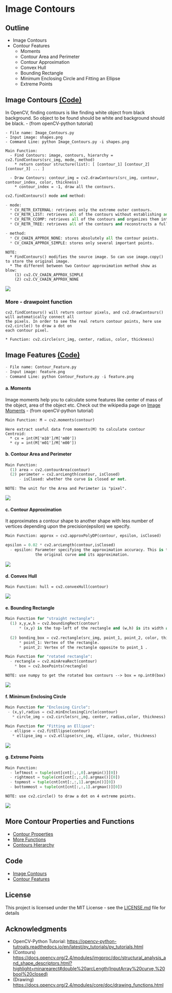 # Image Contours

## Outline
- Image Contours
- Contour Features
  - Moments
  - Contour Area and Perimeter
  - Contour Approximation
  - Convex Hull
  - Bounding Rectangle
  - Minimum Enclosing Circle and Fitting an Ellipse
  - Extreme Points

## Image Contours [(Code)](https://github.com/Hank-Tsou/Computer-Vision-OpenCV-Python/blob/master/tutorials/Image_Processing/8_Image_Contours/Image_Contours.py)
In OpenCV, finding contours is like finding white object from black background. So object to be found should be white and background should be black.   - (from openCV-python tutorial)
```
- File name: Image_Contours.py
- Input image: shapes.png
- Command Line: python Image_Contours.py -i shapes.png
```
```
Main Function: 
  - Find Contours: image, contours, hierarchy = cv2.findContours(src_img, mode, method)
    * return contour structure(list): [ [contour_1] [contour_2] [contour_3] ... ]
    
  - Draw Contours: contour_img = cv2.drawContours(src_img, contour, contour_index, color, thickness)
    * contour_index = -1, draw all the contours.
```
```python
cv2.findContours() mode and method:

- mode:
  * CV_RETR_EXTERNAL: retrieves only the extreme outer contours.
  * CV_RETR_LIST: retrieves all of the contours without establishing any hierarchical relationships.
  * CV_RETR_CCOMP: retrieves all of the contours and organizes them into a two-level hierarchy. 
  * CV_RETR_TREE: retrieves all of the contours and reconstructs a full hierarchy of nested contours.   

- method:
  * CV_CHAIN_APPROX_NONE: stores absolutely all the contour points. 
  * CV_CHAIN_APPROX_SIMPLE: stores only several important points.
```
```
NOTE: 
  * FindContours() modifies the source image. So can use image.copy() to store the original image.
  * The different between two Contour approximation method show as blow:
    (1) cv2.CV_CHAIN_APPROX_SIMPLE
    (2) cv2.CV_CHAIN_APPROX_NONE
```
![](README_IMG/contour.png)

### More - drawpoint function
```
cv2.findContours() will return contour pixels, and cv2.drawContours() will automatically connect all 
the pixels. In order to see the real return contour points, here use cv2.circle() to draw a dot on 
each contour pixel.

* Function: cv2.circle(src_img, center, radius, color, thickness)
```

## Image Features [(Code)](https://github.com/Hank-Tsou/Computer-Vision-OpenCV-Python/blob/master/tutorials/Image_Processing/8_Image_Contours/Contour_Feature.py)
```python
- File name: Contour_Feature.py
- Input image: feature.png
- Command Line: python Contour_Feature.py -i feature.png
```

#### a. Moments
Image moments help you to calculate some features like center of mass of the object, area of the object etc. Check out the wikipedia page on [Image Moments](https://en.wikipedia.org/wiki/Image_moment)   - (from openCV-python tutorial)
```python
Main Function: M = cv2.moments(contour)
```
```
Here extract useful data from moments(M) to calculate contour Centroid:
  * cx = int(M['m10']/M['m00'])
  * cy = int(M['m01']/M['m00'])
```

#### b. Contour Area and Perimeter
```python
Main Function:
  (1) area = cv2.contourArea(contour)
  (2) perimeter = cv2.arcLength(contour, isClosed)
      - isClosed: whether the curve is closed or not.
```
```
NOTE: The unit for the Area and Perimeter is "pixel".
```
![](README_IMG/feature_info.png)

#### c. Contour Approximation
It approximates a contour shape to another shape with less number of vertices depending upon the precision(epsilon) we specify.

```python
Main Function: approx = cv2.approxPolyDP(contour, epsilon, isClosed)

epsilon = 0.02 * cv2.arcLength(contour,isClosed)
  - epsilon: Parameter specifying the approximation accuracy. This is the maximum distance between 
             the original curve and its approximation.
```
![](README_IMG/approximation.png)

#### d. Convex Hull
 ```
 Main Function: hull = cv2.convexHull(contour)
 ```
 ![](README_IMG/convex_hull.png)
 
#### e. Bounding Rectangle

```python
Main Function for "straight rectangle":
  (1) x,y,w,h = cv2.boundingRect(contour)
      * (x,y) is the top-left of the rectangle and (w,h) is its width and height.
      
  (2) bonding_box = cv2.rectangle(src_img, point_1, point_2, color, thickness)
      * point_1: Vertex of the rectangle.
      * point_2: Vertex of the rectangle opposite to point_1 .
```
```python
Main Function for "rotated rectangle":
  - rectangle = cv2.minAreaRect(contour)
    * box = cv2.boxPoints(rectangle)
```
```
NOTE: use numpy to get the rotated box contours --> box = np.int0(box)
```
![](README_IMG/bonding_box.png)
 
#### f. Minimum Enclosing Circle
 ```python
Main Function for "Enclosing Circle":
  - (x,y),radius = cv2.minEnclosingCircle(contour)
    * circle_img = cv2.circle(src_img, center, radius,color, thickness)
```
```python
Main Function for "Fitting an Ellipse":
  - ellipse = cv2.fitEllipse(contour)
   * ellipse_img = cv2.ellipse(src_img, ellipse, color, thickness)
```
![](README_IMG/circle.png)
 
#### g. Extreme Points
```python
Main Function:
  - leftmost = tuple(cnt[cnt[:,:,0].argmin()][0])
  - rightmost = tuple(cnt[cnt[:,:,0].argmax()][0])
  - topmost = tuple(cnt[cnt[:,:,1].argmin()][0])
  - bottommost = tuple(cnt[cnt[:,:,1].argmax()][0])
```
```
NOTE: use cv2.circle() to draw a dot on 4 extreme points.
```
![](README_IMG/extre_point.png)

## More Contour Properties and Functions
- [Contour Properties](https://opencv-python-tutroals.readthedocs.io/en/latest/py_tutorials/py_imgproc/py_contours/py_contour_properties/py_contour_properties.html)
- [More Functions](https://opencv-python-tutroals.readthedocs.io/en/latest/py_tutorials/py_imgproc/py_contours/py_contours_more_functions/py_contours_more_functions.html)
- [Contours Hierarchy](https://opencv-python-tutroals.readthedocs.io/en/latest/py_tutorials/py_imgproc/py_contours/py_contours_hierarchy/py_contours_hierarchy.html)

## Code
- [Image Contours](https://github.com/Hank-Tsou/Computer-Vision-OpenCV-Python/blob/master/tutorials/Image_Processing/8_Image_Contours/Image_Contours.py)
- [Contour Features](https://github.com/Hank-Tsou/Computer-Vision-OpenCV-Python/blob/master/tutorials/Image_Processing/8_Image_Contours/Contour_Feature.py)

## License

This project is licensed under the MIT License - see the [LICENSE.md](LICENSE.md) file for details

## Acknowledgments

* OpenCV-Python Tutorial: https://opencv-python-tutroals.readthedocs.io/en/latest/py_tutorials/py_tutorials.html
* (Contours) https://docs.opencv.org/2.4/modules/imgproc/doc/structural_analysis_and_shape_descriptors.html?highlight=minarearect#double%20arcLength(InputArray%20curve,%20bool%20closed)
* (Drawing) https://docs.opencv.org/2.4/modules/core/doc/drawing_functions.html
